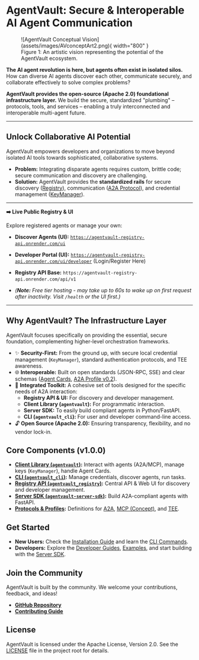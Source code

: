 # AgentVault: Secure & Interoperable AI Agent Communication

<figure markdown="span">
  ![AgentVault Conceptual Vision](assets/images/AVconceptArt2.png){ width="800" }
  <figcaption>Figure 1: An artistic vision representing the potential of the AgentVault ecosystem.</figcaption>
</figure>

**The AI agent revolution is here, but agents often exist in isolated silos.** How can diverse AI agents discover each other, communicate securely, and collaborate effectively to solve complex problems?

**AgentVault provides the open-source (Apache 2.0) foundational infrastructure layer.** We build the secure, standardized "plumbing" – protocols, tools, and services – enabling a truly interconnected and interoperable multi-agent future.

---

## Unlock Collaborative AI Potential

AgentVault empowers developers and organizations to move beyond isolated AI tools towards sophisticated, collaborative systems.

*   **Problem:** Integrating disparate agents requires custom, brittle code; secure communication and discovery are challenging.
*   **Solution:** AgentVault provides the **standardized rails** for secure discovery ([Registry](developer_guide/registry.md)), communication ([A2A Protocol](architecture/a2a_protocol.md)), and credential management ([KeyManager](guides/key_manager.md)).

---

**➡️ Live Public Registry & UI**

Explore registered agents or manage your own:
*   **Discover Agents (UI):** [`https://agentvault-registry-api.onrender.com/ui`](https://agentvault-registry-api.onrender.com/ui)

*   **Developer Portal (UI):** [`https://agentvault-registry-api.onrender.com/ui/developer`](https://agentvault-registry-api.onrender.com/ui/developer) (Login/Register Here)

*   **Registry API Base:** `https://agentvault-registry-api.onrender.com/api/v1`
*   *(**Note:** Free tier hosting - may take up to 60s to wake up on first request after inactivity. Visit `/health` or the UI first.)*

---

## Why AgentVault? The Infrastructure Layer

AgentVault focuses specifically on providing the essential, secure foundation, complementing higher-level orchestration frameworks.

*   ✨ **Security-First:** From the ground up, with secure local credential management (`KeyManager`), standard authentication protocols, and TEE awareness.
*   🌐 **Interoperable:** Built on open standards (JSON-RPC, SSE) and clear schemas ([Agent Cards](concepts.md#agent-card), [A2A Profile v0.2](architecture/a2a_protocol.md)).
*   🔧 **Integrated Toolkit:** A cohesive set of tools designed for the specific needs of A2A interaction:
    *   **Registry API & UI:** For discovery and developer management.
    *   **Client Library (`agentvault`):** For programmatic interaction.
    *   **Server SDK:** To easily build compliant agents in Python/FastAPI.
    *   **CLI (`agentvault_cli`):** For user and developer command-line access.
*   🔓 **Open Source (Apache 2.0):** Ensuring transparency, flexibility, and no vendor lock-in.

## Core Components (v1.0.0)

*   **[Client Library (`agentvault`)](developer_guide/library.md):** Interact with agents (A2A/MCP), manage keys (`KeyManager`), handle Agent Cards.
*   **[CLI (`agentvault_cli`)](user_guide/cli.md):** Manage credentials, discover agents, run tasks.
*   **[Registry API (`agentvault_registry`)](developer_guide/registry.md):** Central API & Web UI for discovery and developer management.
*   **[Server SDK (`agentvault-server-sdk`)](developer_guide/server_sdk.md):** Build A2A-compliant agents with FastAPI.
*   **[Protocols & Profiles](protocols/):** Definitions for [A2A](architecture/a2a_protocol.md), [MCP (Concept)](architecture/mcp_support.md), and [TEE](tee_profile.md).

## Get Started

*   **New Users:** Check the [Installation Guide](guides/installation.md) and learn the [CLI Commands](user_guide/cli.md).
*   **Developers:** Explore the [Developer Guides](developer_guide/), [Examples](examples.md), and start building with the [Server SDK](developer_guide/server_sdk.md).

## Join the Community

AgentVault is built by the community. We welcome your contributions, feedback, and ideas!

*   **[GitHub Repository](https://github.com/SecureAgentTools/AgentVault)**
*   **[Contributing Guide](CONTRIBUTING.md)**

## License

AgentVault is licensed under the Apache License, Version 2.0. See the [LICENSE](../LICENSE) file in the project root for details.
